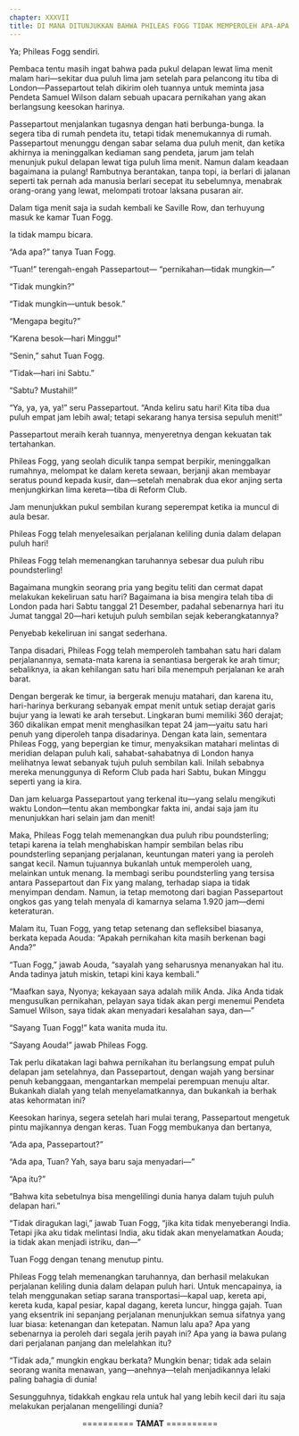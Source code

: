 ```yaml
---
chapter: XXXVII
title: DI MANA DITUNJUKKAN BAHWA PHILEAS FOGG TIDAK MEMPEROLEH APA-APA DARI PERJALANANNYA MENGELILINGI DUNIA, KECUALI JIKA ITU ADALAH KEBAHAGIAAN
---
```


Ya; Phileas Fogg sendiri.

Pembaca tentu masih ingat bahwa pada pukul delapan lewat lima menit malam hari—sekitar dua puluh lima jam setelah para pelancong itu tiba di London—Passepartout telah dikirim oleh tuannya untuk meminta jasa Pendeta Samuel Wilson dalam sebuah upacara pernikahan yang akan berlangsung keesokan harinya.

Passepartout menjalankan tugasnya dengan hati berbunga-bunga. Ia segera tiba di rumah pendeta itu, tetapi tidak menemukannya di rumah. Passepartout menunggu dengan sabar selama dua puluh menit, dan ketika akhirnya ia meninggalkan kediaman sang pendeta, jarum jam telah menunjuk pukul delapan lewat tiga puluh lima menit. Namun dalam keadaan bagaimana ia pulang! Rambutnya berantakan, tanpa topi, ia berlari di jalanan seperti tak pernah ada manusia berlari secepat itu sebelumnya, menabrak orang-orang yang lewat, melompati trotoar laksana pusaran air.

Dalam tiga menit saja ia sudah kembali ke Saville Row, dan terhuyung masuk ke kamar Tuan Fogg.

Ia tidak mampu bicara.

“Ada apa?” tanya Tuan Fogg.

“Tuan!” terengah-engah Passepartout— “pernikahan—tidak mungkin—”

“Tidak mungkin?”

“Tidak mungkin—untuk besok.”

“Mengapa begitu?”

“Karena besok—hari Minggu!”

“Senin,” sahut Tuan Fogg.

“Tidak—hari ini Sabtu.”

“Sabtu? Mustahil!”

“Ya, ya, ya, ya!” seru Passepartout. “Anda keliru satu hari! Kita tiba dua puluh empat jam lebih awal; tetapi sekarang hanya tersisa sepuluh menit!”

Passepartout meraih kerah tuannya, menyeretnya dengan kekuatan tak tertahankan.

Phileas Fogg, yang seolah diculik tanpa sempat berpikir, meninggalkan rumahnya, melompat ke dalam kereta sewaan, berjanji akan membayar seratus pound kepada kusir, dan—setelah menabrak dua ekor anjing serta menjungkirkan lima kereta—tiba di Reform Club.

Jam menunjukkan pukul sembilan kurang seperempat ketika ia muncul di aula besar.

Phileas Fogg telah menyelesaikan perjalanan keliling dunia dalam delapan puluh hari!

Phileas Fogg telah memenangkan taruhannya sebesar dua puluh ribu poundsterling!

Bagaimana mungkin seorang pria yang begitu teliti dan cermat dapat melakukan kekeliruan satu hari? Bagaimana ia bisa mengira telah tiba di London pada hari Sabtu tanggal 21 Desember, padahal sebenarnya hari itu Jumat tanggal 20—hari ketujuh puluh sembilan sejak keberangkatannya?

Penyebab kekeliruan ini sangat sederhana.

Tanpa disadari, Phileas Fogg telah memperoleh tambahan satu hari dalam perjalanannya, semata-mata karena ia senantiasa bergerak ke arah timur; sebaliknya, ia akan kehilangan satu hari bila menempuh perjalanan ke arah barat.

Dengan bergerak ke timur, ia bergerak menuju matahari, dan karena itu, hari-harinya berkurang sebanyak empat menit untuk setiap derajat garis bujur yang ia lewati ke arah tersebut. Lingkaran bumi memiliki 360 derajat; 360 dikalikan empat menit menghasilkan tepat 24 jam—yaitu satu hari penuh yang diperoleh tanpa disadarinya. Dengan kata lain, sementara Phileas Fogg, yang bepergian ke timur, menyaksikan matahari melintas di meridian delapan puluh kali, sahabat-sahabatnya di London hanya melihatnya lewat sebanyak tujuh puluh sembilan kali. Inilah sebabnya mereka menunggunya di Reform Club pada hari Sabtu, bukan Minggu seperti yang ia kira.

Dan jam keluarga Passepartout yang terkenal itu—yang selalu mengikuti waktu London—tentu akan membongkar fakta ini, andai saja jam itu menunjukkan hari selain jam dan menit!

Maka, Phileas Fogg telah memenangkan dua puluh ribu poundsterling; tetapi karena ia telah menghabiskan hampir sembilan belas ribu poundsterling sepanjang perjalanan, keuntungan materi yang ia peroleh sangat kecil. Namun tujuannya bukanlah untuk memperoleh uang, melainkan untuk menang. Ia membagi seribu poundsterling yang tersisa antara Passepartout dan Fix yang malang, terhadap siapa ia tidak menyimpan dendam. Namun, ia tetap memotong dari bagian Passepartout ongkos gas yang telah menyala di kamarnya selama 1.920 jam—demi keteraturan.

Malam itu, Tuan Fogg, yang tetap setenang dan sefleksibel biasanya, berkata kepada Aouda: “Apakah pernikahan kita masih berkenan bagi Anda?”

“Tuan Fogg,” jawab Aouda, “sayalah yang seharusnya menanyakan hal itu. Anda tadinya jatuh miskin, tetapi kini kaya kembali.”

“Maafkan saya, Nyonya; kekayaan saya adalah milik Anda. Jika Anda tidak mengusulkan pernikahan, pelayan saya tidak akan pergi menemui Pendeta Samuel Wilson, saya tidak akan menyadari kesalahan saya, dan—”

“Sayang Tuan Fogg!” kata wanita muda itu.

“Sayang Aouda!” jawab Phileas Fogg.

Tak perlu dikatakan lagi bahwa pernikahan itu berlangsung empat puluh delapan jam setelahnya, dan Passepartout, dengan wajah yang bersinar penuh kebanggaan, mengantarkan mempelai perempuan menuju altar. Bukankah dialah yang telah menyelamatkannya, dan bukankah ia berhak atas kehormatan ini?

Keesokan harinya, segera setelah hari mulai terang, Passepartout mengetuk pintu majikannya dengan keras. Tuan Fogg membukanya dan bertanya,

“Ada apa, Passepartout?”

“Ada apa, Tuan? Yah, saya baru saja menyadari—”

“Apa itu?”

“Bahwa kita sebetulnya bisa mengelilingi dunia hanya dalam tujuh puluh delapan hari.”

“Tidak diragukan lagi,” jawab Tuan Fogg, “jika kita tidak menyeberangi India. Tetapi jika aku tidak melintasi India, aku tidak akan menyelamatkan Aouda; ia tidak akan menjadi istriku, dan—”

Tuan Fogg dengan tenang menutup pintu.

Phileas Fogg telah memenangkan taruhannya, dan berhasil melakukan perjalanan keliling dunia dalam delapan puluh hari. Untuk mencapainya, ia telah menggunakan setiap sarana transportasi—kapal uap, kereta api, kereta kuda, kapal pesiar, kapal dagang, kereta luncur, hingga gajah. Tuan yang eksentrik ini sepanjang perjalanan menunjukkan semua sifatnya yang luar biasa: ketenangan dan ketepatan. Namun lalu apa? Apa yang sebenarnya ia peroleh dari segala jerih payah ini? Apa yang ia bawa pulang dari perjalanan panjang dan melelahkan itu?

“Tidak ada,” mungkin engkau berkata? Mungkin benar; tidak ada selain seorang wanita menawan, yang—anehnya—telah menjadikannya lelaki paling bahagia di dunia!

Sesungguhnya, tidakkah engkau rela untuk hal yang lebih kecil dari itu saja melakukan perjalanan mengelilingi dunia?

<p style='text-align: center;'>========== <b>TAMAT</b> ==========</p>
